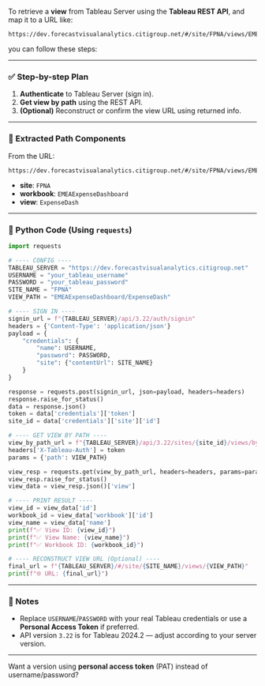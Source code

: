 To retrieve a **view** from Tableau Server using the **Tableau REST API**, and map it to a URL like:

```
https://dev.forecastvisualanalytics.citigroup.net/#/site/FPNA/views/EMEAExpenseDashboard/ExpenseDash
```

you can follow these steps:

---

### ✅ Step-by-step Plan

1. **Authenticate** to Tableau Server (sign in).
2. **Get view by path** using the REST API.
3. **(Optional)** Reconstruct or confirm the view URL using returned info.

---

### 🧠 Extracted Path Components

From the URL:

```
https://dev.forecastvisualanalytics.citigroup.net/#/site/FPNA/views/EMEAExpenseDashboard/ExpenseDash
```

* **site**: `FPNA`
* **workbook**: `EMEAExpenseDashboard`
* **view**: `ExpenseDash`

---

### 🐍 Python Code (Using `requests`)

```python
import requests

# ---- CONFIG ----
TABLEAU_SERVER = "https://dev.forecastvisualanalytics.citigroup.net"
USERNAME = "your_tableau_username"
PASSWORD = "your_tableau_password"
SITE_NAME = "FPNA"
VIEW_PATH = "EMEAExpenseDashboard/ExpenseDash"

# ---- SIGN IN ----
signin_url = f"{TABLEAU_SERVER}/api/3.22/auth/signin"
headers = {'Content-Type': 'application/json'}
payload = {
    "credentials": {
        "name": USERNAME,
        "password": PASSWORD,
        "site": {"contentUrl": SITE_NAME}
    }
}

response = requests.post(signin_url, json=payload, headers=headers)
response.raise_for_status()
data = response.json()
token = data['credentials']['token']
site_id = data['credentials']['site']['id']

# ---- GET VIEW BY PATH ----
view_by_path_url = f"{TABLEAU_SERVER}/api/3.22/sites/{site_id}/views/by-path"
headers['X-Tableau-Auth'] = token
params = {'path': VIEW_PATH}

view_resp = requests.get(view_by_path_url, headers=headers, params=params)
view_resp.raise_for_status()
view_data = view_resp.json()['view']

# ---- PRINT RESULT ----
view_id = view_data['id']
workbook_id = view_data['workbook']['id']
view_name = view_data['name']
print(f"✅ View ID: {view_id}")
print(f"✅ View Name: {view_name}")
print(f"✅ Workbook ID: {workbook_id}")

# ---- RECONSTRUCT VIEW URL (Optional) ----
final_url = f"{TABLEAU_SERVER}/#/site/{SITE_NAME}/views/{VIEW_PATH}"
print(f"🌐 URL: {final_url}")
```

---

### 🔐 Notes

* Replace `USERNAME`/`PASSWORD` with your real Tableau credentials or use a **Personal Access Token** if preferred.
* API version `3.22` is for Tableau 2024.2 — adjust according to your server version.

---

Want a version using **personal access token** (PAT) instead of username/password?
